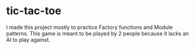 # tic-tac-toe

I made this project mostly to practice Factory functions and Module patterns. This game is meant to be played by 2 people because it lacks an AI to play against.
